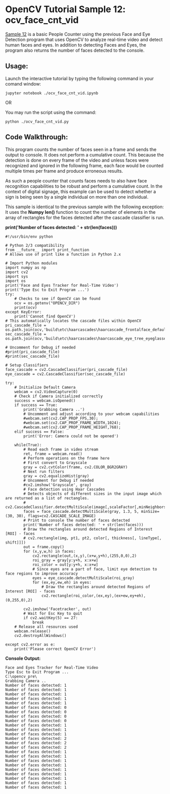 # OpenCV Tutorial Sample 12: ocv_face_cnt_vid
[Sample 12](sample_12/ocv_face_cnt_vid.py) is a basic People Counter using the previous Face and Eye Detection program that uses OpenCV to analyze real-time video and detect human faces and eyes. In addition to detecting Faces and Eyes, the program also returns the number of faces detected to the console.

## Usage:

Launch the interactive tutorial by typing the following command in your comand window:

```
jupyter notebook ./ocv_face_cnt_vid.ipynb
```
OR

You may run the script using the command:

```
python ./ocv_face_cnt_vid.py
```

## Code Walkthrough:
This program counts the number of faces seen in a frame and sends the output to console. It does not perform a cumulative count. This because the detection is done on every frame of the video and unless faces were recognized and ignored in the following frame, each face would be counted multiple times per frame and produce erroneous results.

As such a people counter that counts faces needs to also have face recognition capabilities to be robust and perform a cumulative count.
In the context of digital signage, this example can be used to detect whether a sign is being seen by a single individual on more than one individual.

This sample is identical to the previous sample with the following exception: It uses the **Numpy len()** function to count the number of elements in the array of rectangles for the faces detected after the cascade classifier is run.

**print('Number of faces detected: ' + str(len(faces)))**

```
#!/usr/bin/env python

# Python 2/3 compatibility
from __future__ import print_function
# Allows use of print like a function in Python 2.x

# Import Python modules
import numpy as np
import cv2
import sys
import os
print('Face and Eyes Tracker for Real-Time Video')
print('Type Esc to Exit Program ...')
try:
    # Checks to see if OpenCV can be found
    ocv = os.getenv("OPENCV_DIR")
    print(ocv)
except KeyError:
    print('Cannot find OpenCV')
# This automatically locates the cascade files within OpenCV
pri_cascade_file = os.path.join(ocv,'build\etc\haarcascades\haarcascade_frontalface_default.xml')
sec_cascade_file = os.path.join(ocv,'build\etc\haarcascades\haarcascade_eye_tree_eyeglasses.xml')

# Uncomment for Debug if needed
#print(pri_cascade_file)
#print(sec_cascade_file)

# Setup Classifiers
face_cascade = cv2.CascadeClassifier(pri_cascade_file)
eye_cascade = cv2.CascadeClassifier(sec_cascade_file)

try:
    # Initialize Default Camera
    webcam = cv2.VideoCapture(0)
    # Check if Camera initialized correctly
    success = webcam.isOpened()
    if success == True:
        print('Grabbing Camera ..')
        # Uncomment and adjust according to your webcam capabilities
        #webcam.set(cv2.CAP_PROP_FPS,30);
        #webcam.set(cv2.CAP_PROP_FRAME_WIDTH,1024);
        #webcam.set(cv2.CAP_PROP_FRAME_HEIGHT,768);
    elif success == False:
        print('Error: Camera could not be opened')

    while(True):
        # Read each frame in video stream
        ret, frame = webcam.read()
        # Perform operations on the frame here
        # First convert to Grayscale 
        gray = cv2.cvtColor(frame, cv2.COLOR_BGR2GRAY)
        # Next run filters
        gray = cv2.equalizeHist(gray)
        # Uncomment for Debug if needed
        #cv2.imshow('Grayscale', gray)
        # Face detection using Haar Cascades
        # Detects objects of different sizes in the input image which are returned as a list of rectangles.
        # cv2.CascadeClassifier.detectMultiScale(image[,scaleFactor[,minNeighbors[,flags[,minSize[,maxSize]]]]])
        faces = face_cascade.detectMultiScale(gray, 1.3, 5, minSize=(30, 30), flags=cv2.CASCADE_SCALE_IMAGE)
        # Print to console the number of faces detected
        print('Number of faces detected: ' + str(len(faces)))
        # Draw the rectangles around detected Regions of Interest [ROI] - faces
        # cv2.rectangle(img, pt1, pt2, color[, thickness[, lineType[, shift]]])
        out = frame.copy()
        for (x,y,w,h) in faces:		
            cv2.rectangle(out,(x,y),(x+w,y+h),(255,0,0),2)
            roi_gray = gray[y:y+h, x:x+w]
            roi_color = out[y:y+h, x:x+w]
            # Since eyes are a part of face, limit eye detection to face regions to improve accuracy
            eyes = eye_cascade.detectMultiScale(roi_gray)
            for (ex,ey,ew,eh) in eyes:
                # Draw the rectangles around detected Regions of Interest [ROI] - faces
                cv2.rectangle(roi_color,(ex,ey),(ex+ew,ey+eh),(0,255,0),2)

        cv2.imshow('Facetracker', out)
        # Wait for Esc Key to quit
        if cv2.waitKey(5) == 27:
            break
    # Release all resources used
    webcam.release()
    cv2.destroyAllWindows()

except cv2.error as e:
    print('Please correct OpenCV Error')
```

**Console Output:**
```
Face and Eyes Tracker for Real-Time Video
Type Esc to Exit Program ...
C:\opencv_pre\
Grabbing Camera ..
Number of faces detected: 1
Number of faces detected: 1
Number of faces detected: 1
Number of faces detected: 1
Number of faces detected: 1
Number of faces detected: 0
Number of faces detected: 0
Number of faces detected: 0
Number of faces detected: 0
Number of faces detected: 1
Number of faces detected: 1
Number of faces detected: 1
Number of faces detected: 2
Number of faces detected: 2
Number of faces detected: 2
Number of faces detected: 1
Number of faces detected: 1
Number of faces detected: 1
Number of faces detected: 1
Number of faces detected: 1
Number of faces detected: 1
Number of faces detected: 1
Number of faces detected: 1
Number of faces detected: 1
```
